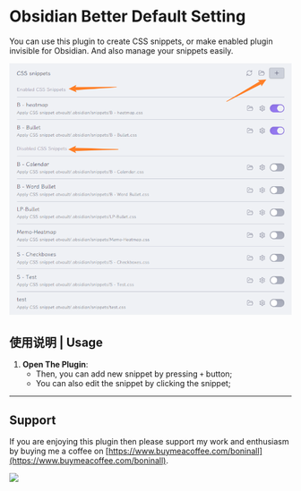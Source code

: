 # Obsidian Better Default Setting

You can use this plugin to create CSS snippets, or make enabled plugin invisible for Obsidian. And also manage your snippets easily.

![css-creator.png](media/img.png)

## 使用说明 | Usage

1. **Open The Plugin**:
	- Then, you can add new snippet by pressing `+` button;
    - You can also edit the snippet by clicking the snippet;

---

## Support

If you are enjoying this plugin then please support my work and enthusiasm by buying me a coffee
on [https://www.buymeacoffee.com/boninall](https://www.buymeacoffee.com/boninall).

<a href="https://www.buymeacoffee.com/boninall"><img src="https://img.buymeacoffee.com/button-api/?text=Buy me a coffee&emoji=&slug=boninall&button_colour=6495ED&font_colour=ffffff&font_family=Lato&outline_colour=000000&coffee_colour=FFDD00"></a>

